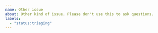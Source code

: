```yaml
---
name: Other issue
about: Other kind of issue. Please don't use this to ask questions.
labels:
  - "status:triaging"
---
```

